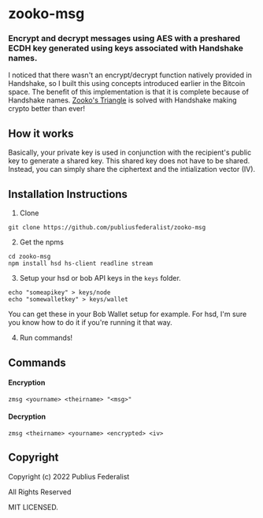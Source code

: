 # zooko-msg
### Encrypt and decrypt messages using AES with a preshared ECDH key generated using keys associated with Handshake names.

I noticed that there wasn't an encrypt/decrypt function natively provided in Handshake, so I built this using concepts introduced earlier in the Bitcoin space.  The benefit of this implementation is that it is complete because of Handshake names.  [Zooko's Triangle](https://en.wikipedia.org/wiki/Zooko%27s_triangle) is solved with Handshake making crypto better than ever!

## How it works

Basically, your private key is used in conjunction with the recipient's public key to generate a shared key.  This shared key does not have to be shared.  Instead, you can simply share the ciphertext and the intialization vector (IV).

## Installation Instructions

1. Clone
```
git clone https://github.com/publiusfederalist/zooko-msg
```

2. Get the npms
```
cd zooko-msg
npm install hsd hs-client readline stream
```

3. Setup your hsd or bob API keys in the `keys` folder.
```
echo "someapikey" > keys/node
echo "somewalletkey" > keys/wallet
```
You can get these in your Bob Wallet setup for example.  For hsd, I'm sure you know how to do it if you're running it that way.

4. Run commands!

## Commands

#### Encryption
```
zmsg <yourname> <theirname> "<msg>"
```

#### Decryption
```
zmsg <theirname> <yourname> <encrypted> <iv>
````

## Copyright

Copyright (c) 2022 Publius Federalist

All Rights Reserved

MIT LICENSED.

